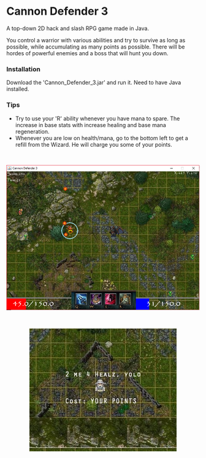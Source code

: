 # Cannon Defender 3
A top-down 2D hack and slash RPG game made in Java.

You control a warrior with various abilities and try to survive as long as possible, while accumulating as
many points as possible. There will be hordes of powerful enemies and a boss that will hunt you down.

### Installation
Download the 'Cannon_Defender_3.jar' and run it. Need to have Java installed.

### Tips
* Try to use your 'R' ability whenever you have mana to spare. The increase in base stats with increase
healing and base mana regeneration.
* Whenever you are low on health/mana, go to the bottom left to get a refill from the Wizard. He will charge
you some of your points.

&nbsp;
<p align = "center">
            <img src="https://github.com/tn16jv/Cannon_Defender_3/blob/master/the_showcase_images/gameplay.png" alt="Gameplay">
</p>

&nbsp;
<p align = "center">
            <img src="https://github.com/tn16jv/Cannon_Defender_3/blob/master/the_showcase_images/wizard.PNG" alt="Wizard">
</p>